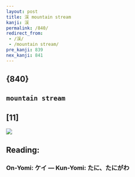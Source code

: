 ```yaml
---
layout: post
title: 渓 mountain stream
kanji: 渓
permalink: /840/
redirect_from:
 - /渓/
 - /mountain stream/
pre_kanji: 839
nex_kanji: 841
---
```


## {840}

## `mountain stream`

## [11]

<div class="stroke"><img src="E6B893.png" /></div>

## Reading:

### On-Yomi: ケイ &mdash; Kun-Yomi: たに、たにがわ
